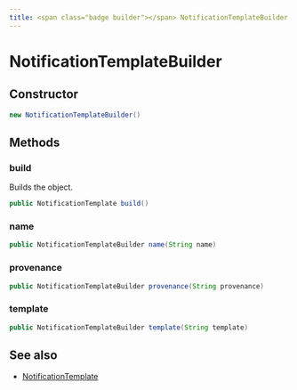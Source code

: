 ```yaml
---
title: <span class="badge builder"></span> NotificationTemplateBuilder
---
```

# <span class="badge builder"></span> NotificationTemplateBuilder

## Constructor

```java
new NotificationTemplateBuilder()
```
## Methods

### <span class="badge object-method"></span> build

Builds the object.

```java
public NotificationTemplate build()
```

### <span class="badge object-method"></span> name

```java
public NotificationTemplateBuilder name(String name)
```

### <span class="badge object-method"></span> provenance

```java
public NotificationTemplateBuilder provenance(String provenance)
```

### <span class="badge object-method"></span> template

```java
public NotificationTemplateBuilder template(String template)
```

## See also

 * <span class="badge object-type-class"></span> [NotificationTemplate](./object-NotificationTemplate.md)
